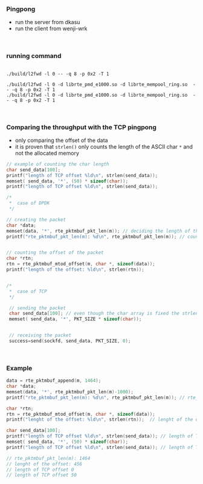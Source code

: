 ### Pingpong

- run the server from dkasu
- run the client from wenji-wrk

<br>

### running command
```

./build/l2fwd -l 0 -- -q 8 -p 0x2 -T 1

./build/l2fwd -l 0 -d librte_pmd_e1000.so -d librte_mempool_ring.so  -- -q 8 -p 0x2 -T 1
./build/l2fwd -l 0 -d librte_pmd_e1000.so -d librte_mempool_ring.so  -- -q 8 -p 0x2 -T 1
```

<br>

### Comparing the throughput with the TCP pingpong
- only comparing the offset of the data
- it is proven that `strlen()` only counts the length of the ASCII char `*` and not the allocated memory

```c
// example of counting the char length
char send_data[100];
printf("length of TCP offset %ld\n", strlen(send_data));
memset( send_data, '*', (50) * sizeof(char));
printf("length of TCP offset %ld\n", strlen(send_data));

```


```c
/*
 *  case of DPDK
 */

// creating the packet
char *data;
memset(data, '*', rte_pktmbuf_pkt_len(m)); // deciding the length of the offset
printf("rte_pktmbuf_pkt_len(m): %d\n", rte_pktmbuf_pkt_len(m)); // count the packet length


// counting the offset of the packet
char *rtn;
rtn = rte_pktmbuf_mtod_offset(m, char *, sizeof(data));
printf("length of the offset: %ld\n", strlen(rtn));


/*
 *  case of TCP
 */

 // sending the packet
 char send_data[100]; // even though the char array is fixed the strlen will only count the valid values
 memset( send_data, '*', PKT_SIZE * sizeof(char));


 // receiving the packet
 success=send(sockfd, send_data, PKT_SIZE, 0);
```


<br>


### Example

```c
data = rte_pktmbuf_append(m, 1464);
char *data;
memset(data, '*', rte_pktmbuf_pkt_len(m)-1000);
printf("rte_pktmbuf_pkt_len(m): %d\n", rte_pktmbuf_pkt_len(m)); // rte_pktmbuf_pkt_len(m): 1464

char *rtn;
rtn = rte_pktmbuf_mtod_offset(m, char *, sizeof(data));
printf("lenght of the offset: %ld\n", strlen(rtn));  // lenght of the offset: 456

char send_data[100];
printf("length of TCP offset %ld\n", strlen(send_data)); // length of TCP offset 0
memset( send_data, '*', (50) * sizeof(char));
printf("length of TCP offset %ld\n", strlen(send_data)); // length of TCP offset 50

// rte_pktmbuf_pkt_len(m): 1464
// lenght of the offset: 456   
// length of TCP offset 0      
// length of TCP offset 50     

```

